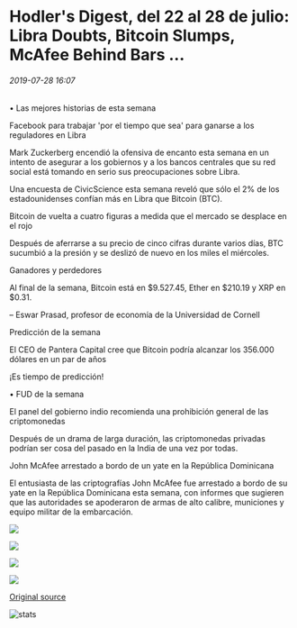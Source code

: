 # Hodler's Digest, del 22 al 28 de julio: Libra Doubts, Bitcoin Slumps, McAfee Behind Bars ...

###### 2019-07-28 16:07

• Las mejores historias de esta semana

Facebook para trabajar 'por el tiempo que sea' para ganarse a los reguladores en Libra

Mark Zuckerberg encendió la ofensiva de encanto esta semana en un intento de asegurar a los gobiernos y a los bancos centrales que su red social está tomando en serio sus preocupaciones sobre Libra.

Una encuesta de CivicScience esta semana reveló que sólo el 2% de los estadounidenses confían más en Libra que Bitcoin (BTC).

Bitcoin de vuelta a cuatro figuras a medida que el mercado se desplace en el rojo

Después de aferrarse a su precio de cinco cifras durante varios días, BTC sucumbió a la presión y se deslizó de nuevo en los miles el miércoles.

Ganadores y perdedores

Al final de la semana, Bitcoin está en $9.527.45, Ether en $210.19 y XRP en $0.31.

– Eswar Prasad, profesor de economía de la Universidad de Cornell

Predicción de la semana

El CEO de Pantera Capital cree que Bitcoin podría alcanzar los 356.000 dólares en un par de años

¡Es tiempo de predicción!

• FUD de la semana

El panel del gobierno indio recomienda una prohibición general de las criptomonedas

Después de un drama de larga duración, las criptomonedas privadas podrían ser cosa del pasado en la India de una vez por todas.

John McAfee arrestado a bordo de un yate en la República Dominicana

El entusiasta de las criptografías John McAfee fue arrestado a bordo de su yate en la República Dominicana esta semana, con informes que sugieren que las autoridades se apoderaron de armas de alto calibre, municiones y equipo militar de la embarcación.

![](https://s3.cointelegraph.com/storage/uploads/view/bc8d80c8b51c32ee7781a524f2a3ca30.jpg)

![](https://s3.cointelegraph.com/storage/uploads/view/118cf9b775417fafd618f7e202b6c3e7.png)

![](https://s3.cointelegraph.com/storage/uploads/view/8802b5ef8de369e0ab17030bda56941d.jpg)

![](https://s3.cointelegraph.com/storage/uploads/view/2b04aee29c804c1056fdca36f8a115da.jpg)

[Original source](https://cointelegraph.com/news/hodlers-digest-july-2228-libra-doubts-bitcoin-slumps-mcafee-behind-bars)

![stats](https://c.statcounter.com/11760860/0/a89fa40b/1/ "stats")